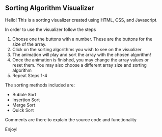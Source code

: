 ## Sorting Algorithm Visualizer 

Hello! This is a sorting visualizer created using HTML, CSS, and Javascript. 

In order to use the visualizer follow the steps

1. Choose one the buttons with a number. These are the buttons for the size of the array.
2. Click on the sorting algorithms you wish to see on the visualizer
3. The animation will play and sort the array with the chosen algorithm!
4. Once the animation is finished, you may change the array values or reset them. You may also choose a different array size and sorting algorithm
5. Repeat Steps 1-4

The sorting methods included are:

- Bubble Sort
- Insertion Sort
- Merge Sort
- Quick Sort

Comments are there to explain the source code and functionality

Enjoy!



